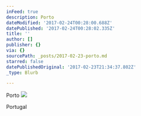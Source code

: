 ```yaml
---
inFeed: true
description: Porto
dateModified: '2017-02-24T00:28:00.688Z'
datePublished: '2017-02-24T00:28:02.335Z'
title: ''
author: []
publisher: {}
via: {}
sourcePath: _posts/2017-02-23-porto.md
starred: false
datePublishedOriginal: '2017-02-23T21:34:37.802Z'
_type: Blurb

---
```

Porto
![](https://the-grid-user-content.s3-us-west-2.amazonaws.com/92c13d91-247e-4d8a-b6c3-de913fb9b668.jpg)

Portugal